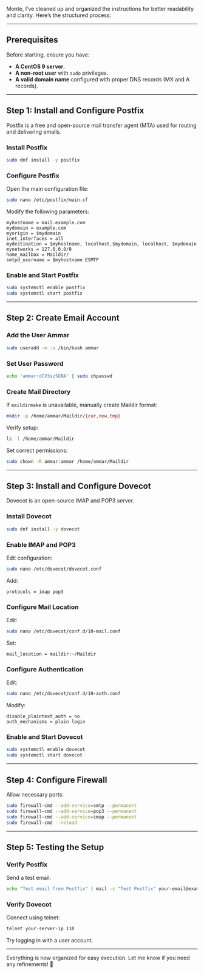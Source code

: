 Monte, I’ve cleaned up and organized the instructions for better readability and clarity. Here’s the structured process:

---

## **Prerequisites**
Before starting, ensure you have:
- **A CentOS 9 server**.
- **A non-root user** with `sudo` privileges.
- **A valid domain name** configured with proper DNS records (MX and A records).

---

## **Step 1: Install and Configure Postfix**
Postfix is a free and open-source mail transfer agent (MTA) used for routing and delivering emails.

### **Install Postfix**
```bash
sudo dnf install -y postfix
```

### **Configure Postfix**
Open the main configuration file:
```bash
sudo nano /etc/postfix/main.cf
```
Modify the following parameters:
```
myhostname = mail.example.com
mydomain = example.com
myorigin = $mydomain
inet_interfaces = all
mydestination = $myhostname, localhost.$mydomain, localhost, $mydomain
mynetworks = 127.0.0.0/8
home_mailbox = Maildir/
smtpd_username = $myhostname ESMTP
```

### **Enable and Start Postfix**
```bash
sudo systemctl enable postfix
sudo systemctl start postfix
```

---

## **Step 2: Create Email Account**
### **Add the User Ammar**
```bash
sudo useradd -m -s /bin/bash ammar
```

### **Set User Password**
```bash
echo 'ammar:dCV3szSGNA' | sudo chpasswd
```

### **Create Mail Directory**
If `maildirmake` is unavailable, manually create Maildir format:
```bash
mkdir -p /home/ammar/Maildir/{cur,new,tmp}
```
Verify setup:
```bash
ls -l /home/ammar/Maildir
```
Set correct permissions:
```bash
sudo chown -R ammar:ammar /home/ammar/Maildir
```

---

## **Step 3: Install and Configure Dovecot**
Dovecot is an open-source IMAP and POP3 server.

### **Install Dovecot**
```bash
sudo dnf install -y dovecot
```

### **Enable IMAP and POP3**
Edit configuration:
```bash
sudo nano /etc/dovecot/dovecot.conf
```
Add:
```
protocols = imap pop3
```

### **Configure Mail Location**
Edit:
```bash
sudo nano /etc/dovecot/conf.d/10-mail.conf
```
Set:
```
mail_location = maildir:~/Maildir
```

### **Configure Authentication**
Edit:
```bash
sudo nano /etc/dovecot/conf.d/10-auth.conf
```
Modify:
```
disable_plaintext_auth = no
auth_mechanisms = plain login
```

### **Enable and Start Dovecot**
```bash
sudo systemctl enable dovecot
sudo systemctl start dovecot
```

---

## **Step 4: Configure Firewall**
Allow necessary ports:
```bash
sudo firewall-cmd --add-service=smtp --permanent
sudo firewall-cmd --add-service=pop3 --permanent
sudo firewall-cmd --add-service=imap --permanent
sudo firewall-cmd --reload
```

---

## **Step 5: Testing the Setup**
### **Verify Postfix**
Send a test email:
```bash
echo "Test email from Postfix" | mail -s "Test Postfix" your-email@example.com
```

### **Verify Dovecot**
Connect using telnet:
```bash
telnet your-server-ip 110
```
Try logging in with a user account.

---

Everything is now organized for easy execution. Let me know if you need any refinements! 🚀
